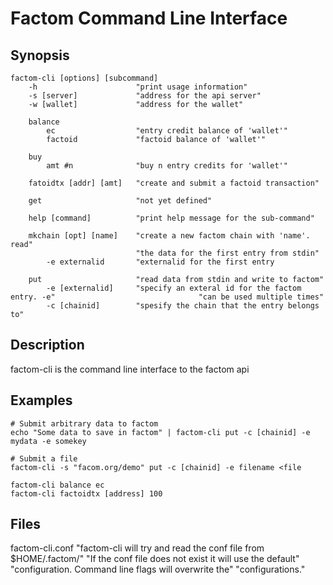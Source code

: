 Factom Command Line Interface
===

Synopsis
---
	factom-cli [options] [subcommand]
		-h						"print usage information"
		-s [server]				"address for the api server"
		-w [wallet]				"address for the wallet"
		
		balance
			ec					"entry credit balance of 'wallet'"
			factoid				"factoid balance of 'wallet'"

		buy
			amt #n				"buy n entry credits for 'wallet'"

		fatoidtx [addr] [amt]	"create and submit a factoid transaction"

		get						"not yet defined"

		help [command]			"print help message for the sub-command"

		mkchain [opt] [name]	"create a new factom chain with 'name'. read"
								"the data for the first entry from stdin"
			-e externalid		"externalid for the first entry

		put						"read data from stdin and write to factom"
			-e [externalid]		"specify an exteral id for the factom entry. -e" 								"can be used multiple times"
			-c [chainid]		"spesify the chain that the entry belongs to"
			
Description
---
factom-cli is the command line interface to the factom api

Examples
---
	# Submit arbitrary data to factom
	echo "Some data to save in factom" | factom-cli put -c [chainid] -e mydata -e somekey
	
	# Submit a file
	factom-cli -s "facom.org/demo" put -c [chainid] -e filename <file
	
	factom-cli balance ec
	factom-cli factoidtx [address] 100

Files
---
factom-cli.conf	"factom-cli will try and read the conf file from $HOME/.factom/"
				"If the conf file does not exist it will use the default"
				"configuration. Command line flags will overwrite the"
				"configurations."